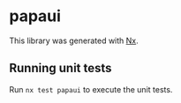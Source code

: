 # papaui

This library was generated with [Nx](https://nx.dev).

## Running unit tests

Run `nx test papaui` to execute the unit tests.
